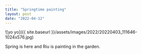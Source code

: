 ```yaml
---
title: "Springtime painting"
layout: post
date: "2022-04-12"
---
```


![yo yo]({{ site.baseurl }}/assets/images/2022/20220403_111646-1024x576.jpg)

Spring is here and Riu is painting in the garden.
